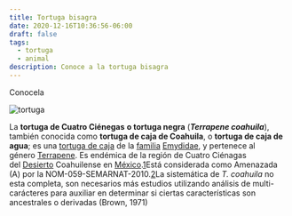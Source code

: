 ```yaml
---
title: Tortuga bisagra
date: 2020-12-16T10:36:56-06:00
draft: false
tags:
  - tortuga
  - animal
description: Conoce a la tortuga bisagra
---
```

Conocela


![tortuga](/img/tortugabisagra.jpg "tortuga bisagra")



La **tortuga de Cuatro Ciénegas** **o tortuga negra** (***Terrapene coahuila***), también conocida como **tortuga de caja de Coahuila**, o **tortuga de caja de agua**; es una [tortuga de caja](https://es.wikipedia.org/wiki/Tortuga_de_caja "Tortuga de caja") de la [familia](https://es.wikipedia.org/wiki/Familia_(biolog%C3%ADa) "Familia (biología)") [Emydidae](https://es.wikipedia.org/wiki/Emydidae "Emydidae"), y pertenece al género [Terrapene](https://es.wikipedia.org/wiki/Terrapene "Terrapene"). Es endémica de la región de Cuatro Ciénagas del [Desierto](https://es.wikipedia.org/wiki/Desierto "Desierto") Coahuilense en [México](https://es.wikipedia.org/wiki/M%C3%A9xico "México").[1](https://es.wikipedia.org/wiki/Terrapene_coahuila#cite_note-1)​ Está considerada como Amenazada (A) por la NOM-059-SEMARNAT-2010.[2](https://es.wikipedia.org/wiki/Terrapene_coahuila#cite_note-:1-2)​ La sistemática de *T. coahuila* no esta completa, son necesarios más estudios utilizando análisis de multi-carácteres para auxiliar en determinar si ciertas características son ancestrales o derivadas (Brown, 1971)